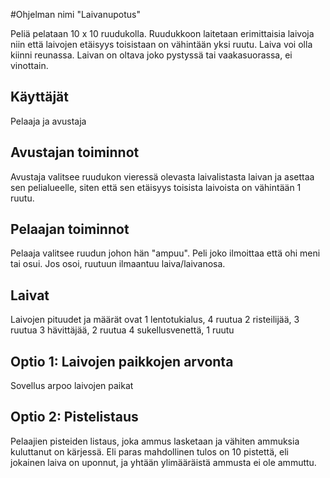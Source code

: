 #Ohjelman nimi "Laivanupotus"

Peliä pelataan 10 x 10 ruudukolla. Ruudukkoon laitetaan 
erimittaisia laivoja niin että laivojen etäisyys toisistaan
on vähintään yksi ruutu. Laiva voi olla kiinni reunassa. Laivan
on oltava joko pystyssä tai vaakasuorassa, ei vinottain.

## Käyttäjät

Pelaaja ja avustaja

## Avustajan toiminnot

Avustaja valitsee ruudukon vieressä olevasta laivalistasta laivan ja 
asettaa sen pelialueelle, siten että sen etäisyys toisista laivoista 
on vähintään 1 ruutu.

## Pelaajan toiminnot

Pelaaja valitsee ruudun johon hän "ampuu". Peli joko ilmoittaa
että ohi meni tai osui. Jos osoi, ruutuun ilmaantuu laiva/laivanosa.

## Laivat

Laivojen pituudet ja määrät ovat
1 lentotukialus, 4 ruutua
2 risteilijää, 3 ruutua
3 hävittäjää, 2 ruutua
4 sukellusvenettä, 1 ruutu

## Optio 1: Laivojen paikkojen arvonta

Sovellus arpoo laivojen paikat

## Optio 2: Pistelistaus

Pelaajien pisteiden listaus, joka ammus lasketaan ja 
vähiten ammuksia kuluttanut on kärjessä.
Eli paras mahdollinen tulos on 10 pistettä, eli jokainen laiva
on uponnut, ja yhtään ylimääräistä ammusta ei ole ammuttu.
